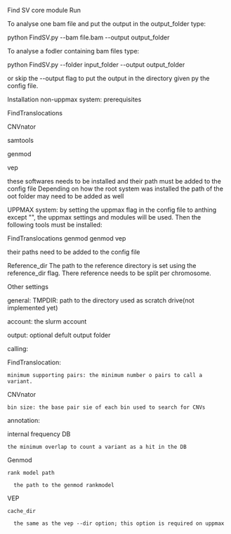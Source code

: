 Find SV core module
Run

To analyse one bam file and put the output in the output_folder type:

python FindSV.py --bam file.bam --output output_folder

To analyse a fodler containing bam files type:

python FindSV.py --folder input_folder --output output_folder

or skip the --output flag to put the output in the directory given py the config file.

Installation
non-uppmax system:
prerequisites

FindTranslocations

CNVnator

samtools

genmod

vep

these softwares needs to be installed and their path must be added to the config file
Depending on how the root system was installed the path of the oot folder may need to be added as well

UPPMAX system:
by setting the uppmax flag in the config file to anthing except "", the uppmax settings and modules will be used. Then the following tools must be installed:
  
  FindTranslocations
  genmod
  genmod
  vep

their paths need to be added to the config file

Reference_dir
The path to the reference directory is set using the reference_dir flag. There reference needs to be split per chromosome.

Other settings

general:
TMPDIR: path to the directory used as scratch drive(not implemented yet)

account: the slurm account

output: optional defult output folder


calling:

  FindTranslocation:
  
    minimum supporting pairs: the minimum number o pairs to call a variant.
    
    
  CNVnator
  
    bin size: the base pair sie of each bin used to search for CNVs


annotation:

  internal frequency DB
  
    the minimum overlap to count a variant as a hit in the DB
    
  Genmod
  
    rank model path
    
      the path to the genmod rankmodel
      
  VEP
  
    cache_dir
    
      the same as the vep --dir option; this option is required on uppmax



